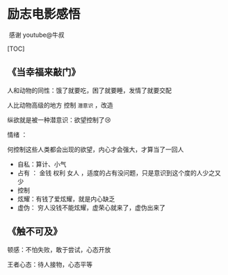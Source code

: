 # 				励志电影感悟

​										感谢 youtube@牛叔

[TOC]



##  《当幸福来敲门》

人和动物的同性：饿了就要吃，困了就要睡，发情了就要交配

人比动物高级的地方  控制 `潜意识` ，改造

纵欲就是被一种潜意识：欲望控制了:cry:



情绪 ：

何控制这些人类都会出现的欲望，内心才会强大，才算当了一回人

- 自私：算计、小气
- 占有 ： 金钱 权利 女人 ，适度的占有没问题，只是意识到这个度的人少之又少
- 控制
- 炫耀：有钱了爱炫耀，就是内心缺乏
- 虚伪： 穷人没钱不能炫耀，虚荣心就来了，虚伪出来了



## 《触不可及》

顿感：不怕失败，敢于尝试，心态开放



王者心态：待人接物，心态平等